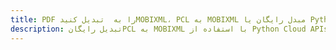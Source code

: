 ---title: PDF را به  تبدیل کنیدMOBIXML، PCL به MOBIXML مبدل رایگان یا Python SDKdescription: تبدیل رایگانPCL به MOBIXML با استفاده از Python Cloud APIs & SDK همچنین اسناد PDF را در Cloud ایجاد، ویرایش و رندر کنید.---